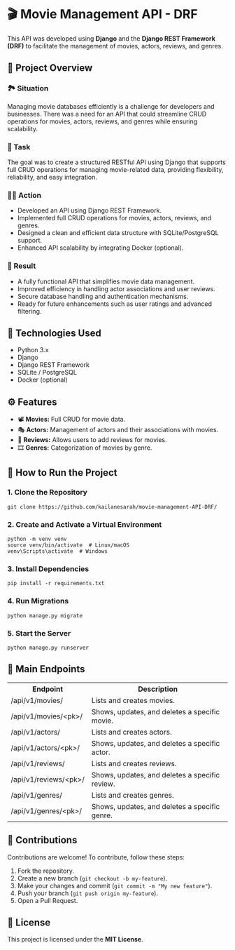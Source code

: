 <!DOCTYPE html>
<html lang="en">
<head>
    <meta charset="UTF-8">
    <meta name="viewport" content="width=device-width, initial-scale=1.0">
</head>
<body>

<h1>🎬 Movie Management API - DRF</h1>
    <p>This API was developed using <strong>Django</strong> and the <strong>Django REST Framework (DRF)</strong> to facilitate the management of movies, actors, reviews, and genres.</p>

<h2>🚀 Project Overview</h2>

 <h3>🏞️ Situation</h3>
    <p>Managing movie databases efficiently is a challenge for developers and businesses. There was a need for an API that could streamline CRUD operations for movies, actors, reviews, and genres while ensuring scalability.</p>

<h3>🎯 Task</h3>
    <p>The goal was to create a structured RESTful API using Django that supports full CRUD operations for managing movie-related data, providing flexibility, reliability, and easy integration.</p>

<h3>🏃‍♂️ Action</h3>
    <ul>
        <li>Developed an API using Django REST Framework.</li>
        <li>Implemented full CRUD operations for movies, actors, reviews, and genres.</li>
        <li>Designed a clean and efficient data structure with SQLite/PostgreSQL support.</li>
        <li>Enhanced API scalability by integrating Docker (optional).</li>
    </ul>

 <h3>🎯 Result</h3>
    <ul>
        <li>A fully functional API that simplifies movie data management.</li>
        <li>Improved efficiency in handling actor associations and user reviews.</li>
        <li>Secure database handling and authentication mechanisms.</li>
        <li>Ready for future enhancements such as user ratings and advanced filtering.</li>
    </ul>

<h2>📌 Technologies Used</h2>
    <ul>
        <li>Python 3.x</li>
        <li>Django</li>
        <li>Django REST Framework</li>
        <li>SQLite / PostgreSQL</li>
        <li>Docker (optional)</li>
    </ul>

<h2>⚙️ Features</h2>
    <ul>
        <li>📽️ <strong>Movies:</strong> Full CRUD for movie data.</li>
        <li>🎭 <strong>Actors:</strong> Management of actors and their associations with movies.</li>
        <li>📝 <strong>Reviews:</strong> Allows users to add reviews for movies.</li>
        <li>🎞️ <strong>Genres:</strong> Categorization of movies by genre.</li>
    </ul>

<h2>🚀 How to Run the Project</h2>

<h3>1. Clone the Repository</h3>
    <pre><code>git clone https://github.com/kailanesarah/movie-management-API-DRF/</code></pre>

<h3>2. Create and Activate a Virtual Environment</h3>
    <pre><code>python -m venv venv
source venv/bin/activate  # Linux/macOS
venv\Scripts\activate  # Windows</code></pre>

<h3>3. Install Dependencies</h3>
    <pre><code>pip install -r requirements.txt</code></pre>

<h3>4. Run Migrations</h3>
    <pre><code>python manage.py migrate</code></pre>

<h3>5. Start the Server</h3>
    <pre><code>python manage.py runserver</code></pre>

 <h2>📡 Main Endpoints</h2>
<table>
        <tr>
            <th>Endpoint</th>
            <th>Description</th>
        </tr>
        <tr><td>/api/v1/movies/</td><td>Lists and creates movies.</td></tr>
        <tr><td>/api/v1/movies/&lt;pk&gt;/</td><td>Shows, updates, and deletes a specific movie.</td></tr>
        <tr><td>/api/v1/actors/</td><td>Lists and creates actors.</td></tr>
        <tr><td>/api/v1/actors/&lt;pk&gt;/</td><td>Shows, updates, and deletes a specific actor.</td></tr>
        <tr><td>/api/v1/reviews/</td><td>Lists and creates reviews.</td></tr>
        <tr><td>/api/v1/reviews/&lt;pk&gt;/</td><td>Shows, updates, and deletes a specific review.</td></tr>
        <tr><td>/api/v1/genres/</td><td>Lists and creates genres.</td></tr>
        <tr><td>/api/v1/genres/&lt;pk&gt;/</td><td>Shows, updates, and deletes a specific genre.</td></tr>
    </table>

<h2>📌 Contributions</h2>
    <p>Contributions are welcome! To contribute, follow these steps:</p>
    <ol>
        <li>Fork the repository.</li>
        <li>Create a new branch (<code>git checkout -b my-feature</code>).</li>
        <li>Make your changes and commit (<code>git commit -m "My new feature"</code>).</li>
        <li>Push your branch (<code>git push origin my-feature</code>).</li>
        <li>Open a Pull Request.</li>
    </ol>

<h2>📜 License</h2>
    <p>This project is licensed under the <strong>MIT License</strong>.</p>

</body>
</html>
